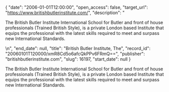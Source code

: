 {
  "date": "2006-01-01T12:00:00", 
  "open_access": false, 
  "target_url": "https://www.britishbutlerinstitute.com/", 
  "description": "<p>The British Butler Institute International School for Butler and front of house professionals (Trained British Style), is a private London based Institute that equips the professional with the latest skills required to meet and surpass new International Standards.</p>\n", 
  "end_date": null, 
  "title": "British Butler Institute, The", 
  "record_id": "20060101T120000/xmR8Cd5o6afcQkPPv6FRmQ==", 
  "publisher": "britishbutlerinstitute.com", 
  "slug": 16197, 
  "start_date": null
}

<p>The British Butler Institute International School for Butler and front of house professionals (Trained British Style), is a private London based Institute that equips the professional with the latest skills required to meet and surpass new International Standards.</p>
